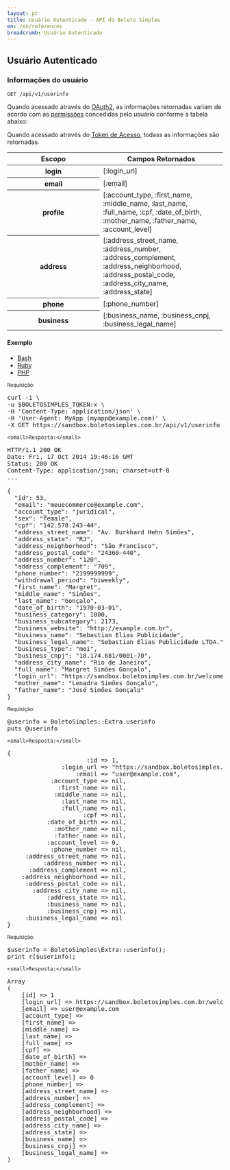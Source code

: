 ```yaml
---
layout: pt
title: Usuário Autenticado - API do Boleto Simples
en: /en/references
breadcrumb: Usuário Autenticado
---
```


## Usuário Autenticado

### Informações do usuário

`GET /api/v1/userinfo`

Quando acessado através do [OAuth2](/authentication/oauth2), as informações retornadas variam de acordo com as [permissões](/authentication/permissions) concedidas pelo usuário conforme a tabela abaixo:

Quando acessado através do [Token de Acesso](/authentication/token), todass as informações são retornadas.

<table class='table table-bordered'>
  <thead>
    <tr>
      <th width="200px">Escopo</th>
      <th>Campos Retornados</th>
    </tr>
  </thead>
  <tbody>
    <tr>
      <th>login</th>
      <td>[:login_url]</td>
    </tr>
    <tr>
      <th>email</th>
      <td>[:email]</td>
    </tr>
    <tr>
      <th>profile</th>
      <td>[:account_type, :first_name, :middle_name, :last_name, :full_name, :cpf, :date_of_birth, :mother_name, :father_name, :account_level]</td>
    </tr>
    <tr>
      <th>address</th>
      <td>[:address_street_name, :address_number, :address_complement, :address_neighborhood, :address_postal_code, :address_city_name, :address_state]</td>
    </tr>
    <tr>
      <th>phone</th>
      <td>[:phone_number]</td>
    </tr>
    <tr>
      <th>business</th>
      <td>[:business_name, :business_cnpj, :business_legal_name]</td>
    </tr>
  </tbody>
</table>

#### Exemplo

<ul class="nav nav-tabs" role="tablist">
  <li class="active"><a href="#bash" role="tab" data-toggle="tab">Bash</a></li>
  <li><a href="#ruby" role="tab" data-toggle="tab">Ruby</a></li>
  <li><a href="#php" role="tab" data-toggle="tab">PHP</a></li>
</ul>

<div class="tab-content">
  <div class="tab-pane active" id="bash">
    <small>Requisição:</small>

<pre class="bash">
curl -i \
-u $BOLETOSIMPLES_TOKEN:x \
-H 'Content-Type: application/json' \
-H 'User-Agent: MyApp (myapp@example.com)' \
-X GET https://sandbox.boletosimples.com.br/api/v1/userinfo
</pre>

    <small>Resposta:</small>

<pre class="bash">
HTTP/1.1 200 OK
Date: Fri, 17 Oct 2014 19:46:16 GMT
Status: 200 OK
Content-Type: application/json; charset=utf-8
...

{
  "id": 53,
  "email": "meuecommerce@example.com",
  "account_type": "juridical",
  "sex": "female",
  "cpf": "142.578.243-44",
  "address_street_name": "Av. Burkhard Hehn Simões",
  "address_state": "RJ",
  "address_neighborhood": "São Francisco",
  "address_postal_code": "24360-440",
  "address_number": "120",
  "address_complement": "709",
  "phone_number": "2199999999",
  "withdrawal_period": "biweekly",
  "first_name": "Margret",
  "middle_name": "Simões",
  "last_name": "Gonçalo",
  "date_of_birth": "1970-03-01",
  "business_category": 1000,
  "business_subcategory": 2173,
  "business_website": "http://example.com.br",
  "business_name": "Sebastian Elias Publicidade",
  "business_legal_name": "Sebastian Elias Publicidade LTDA.",
  "business_type": "mei",
  "business_cnpj": "18.174.681/0001-70",
  "address_city_name": "Rio de Janeiro",
  "full_name": "Margret Simões Gonçalo",
  "login_url": "https://sandbox.boletosimples.com.br/welcome?email=meuecommerce%40example.com&token=UCefpzbGRrM1UrLEuUDS",
  "mother_name": "Lenadra Simões Gonçalo",
  "father_name": "José Simões Gonçalo"
}
</pre>
  </div>
  <div class="tab-pane" id="ruby">
    <small>Requisição:</small>

<pre class="ruby">
@userinfo = BoletoSimples::Extra.userinfo
puts @userinfo
</pre>

    <small>Resposta:</small>

<pre class="ruby">
{
                      :id => 1,
               :login_url => "https://sandbox.boletosimples.com.br/welcome?email=user1%40example.com&token=xxx",
                   :email => "user@example.com",
            :account_type => nil,
              :first_name => nil,
             :middle_name => nil,
               :last_name => nil,
               :full_name => nil,
                     :cpf => nil,
           :date_of_birth => nil,
             :mother_name => nil,
             :father_name => nil,
           :account_level => 0,
            :phone_number => nil,
     :address_street_name => nil,
          :address_number => nil,
      :address_complement => nil,
    :address_neighborhood => nil,
     :address_postal_code => nil,
       :address_city_name => nil,
           :address_state => nil,
           :business_name => nil,
           :business_cnpj => nil,
     :business_legal_name => nil
}
</pre>
  </div>
  <div class="tab-pane" id="php">
    <small>Requisição:</small>

<pre class="php">
$userinfo = BoletoSimples\Extra::userinfo();
print_r($userinfo);
</pre>

    <small>Resposta:</small>

<pre class="php">
Array
(
    [id] => 1
    [login_url] => https://sandbox.boletosimples.com.br/welcome?email=user1%40example.com&token=xxx
    [email] => user@example.com
    [account_type] =>
    [first_name] =>
    [middle_name] =>
    [last_name] =>
    [full_name] =>
    [cpf] =>
    [date_of_birth] =>
    [mother_name] =>
    [father_name] =>
    [account_level] => 0
    [phone_number] =>
    [address_street_name] =>
    [address_number] =>
    [address_complement] =>
    [address_neighborhood] =>
    [address_postal_code] =>
    [address_city_name] =>
    [address_state] =>
    [business_name] =>
    [business_cnpj] =>
    [business_legal_name] =>
)
</pre>
  </div>
</div>
